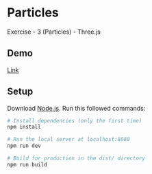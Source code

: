 # Particles
Exercise - 3 (Particles) - Three.js

## Demo
[Link](http://sambyte.ir/threejs/exercise-3/index.html)

## Setup
Download [Node.js](https://nodejs.org/en/download/).
Run this followed commands:

``` bash
# Install dependencies (only the first time)
npm install

# Run the local server at localhost:8080
npm run dev

# Build for production in the dist/ directory
npm run build
```
